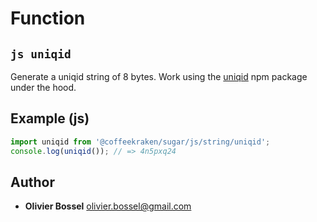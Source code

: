 
# Function


## ```js uniqid ```


Generate a uniqid string of 8 bytes. Work using the [uniqid](https://www.npmjs.com/package/uniqid) npm package under the hood.



## Example (js)

```js
import uniqid from '@coffeekraken/sugar/js/string/uniqid';
console.log(uniqid()); // => 4n5pxq24
```


## Author
- **Olivier Bossel** <a href="mailto:olivier.bossel@gmail.com">olivier.bossel@gmail.com</a> 




